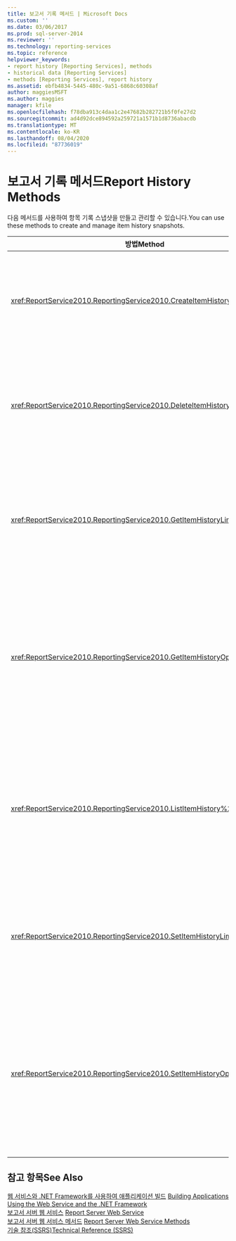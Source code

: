 ```yaml
---
title: 보고서 기록 메서드 | Microsoft Docs
ms.custom: ''
ms.date: 03/06/2017
ms.prod: sql-server-2014
ms.reviewer: ''
ms.technology: reporting-services
ms.topic: reference
helpviewer_keywords:
- report history [Reporting Services], methods
- historical data [Reporting Services]
- methods [Reporting Services], report history
ms.assetid: ebfb4834-5445-480c-9a51-6868c60308af
author: maggiesMSFT
ms.author: maggies
manager: kfile
ms.openlocfilehash: f78dba913c4daa1c2e47682b282721b5f0fe27d2
ms.sourcegitcommit: ad4d92dce894592a259721a1571b1d8736abacdb
ms.translationtype: MT
ms.contentlocale: ko-KR
ms.lasthandoff: 08/04/2020
ms.locfileid: "87736019"
---
```

# <a name="report-history-methods"></a><span data-ttu-id="1c63c-102">보고서 기록 메서드</span><span class="sxs-lookup"><span data-stu-id="1c63c-102">Report History Methods</span></span>
  <span data-ttu-id="1c63c-103">다음 메서드를 사용하여 항목 기록 스냅샷을 만들고 관리할 수 있습니다.</span><span class="sxs-lookup"><span data-stu-id="1c63c-103">You can use these methods to create and manage item history snapshots.</span></span>  
  
|<span data-ttu-id="1c63c-104">방법</span><span class="sxs-lookup"><span data-stu-id="1c63c-104">Method</span></span>|<span data-ttu-id="1c63c-105">작업</span><span class="sxs-lookup"><span data-stu-id="1c63c-105">Action</span></span>|  
|------------|------------|  
|<xref:ReportService2010.ReportingService2010.CreateItemHistorySnapshot%2A>|<span data-ttu-id="1c63c-106">지정된 카탈로그 항목에 대한 항목 기록 스냅샷을 생성합니다.</span><span class="sxs-lookup"><span data-stu-id="1c63c-106">Generates an item history snapshot of a specified catalog item.</span></span>|  
|<xref:ReportService2010.ReportingService2010.DeleteItemHistorySnapshot%2A>|<span data-ttu-id="1c63c-107">지정된 카탈로그 항목에 대한 개별 항목 기록 스냅샷을 삭제합니다.</span><span class="sxs-lookup"><span data-stu-id="1c63c-107">Deletes an individual item history snapshot for a specified catalog item.</span></span>|  
|<xref:ReportService2010.ReportingService2010.GetItemHistoryLimit%2A>|<span data-ttu-id="1c63c-108">지정된 카탈로그 항목에 대한 항목 기록 스냅샷 제한을 반환합니다.</span><span class="sxs-lookup"><span data-stu-id="1c63c-108">Returns the item history snapshot limit for a specified catalog item.</span></span>|  
|<xref:ReportService2010.ReportingService2010.GetItemHistoryOptions%2A>|<span data-ttu-id="1c63c-109">카탈로그 항목에 대해 생성된 항목 기록 스냅샷 옵션 설정 및 속성을 반환합니다.</span><span class="sxs-lookup"><span data-stu-id="1c63c-109">Returns the item history snapshot option setting and properties generated for a catalog item.</span></span>|  
|<xref:ReportService2010.ReportingService2010.ListItemHistory%2A>|<span data-ttu-id="1c63c-110">지정된 카탈로그 항목에 대해 항목 기록 스냅샷 및 해당 속성의 목록을 반환합니다.</span><span class="sxs-lookup"><span data-stu-id="1c63c-110">Returns a list of item history snapshots and their properties for a specified catalog item.</span></span>|  
|<xref:ReportService2010.ReportingService2010.SetItemHistoryLimit%2A>|<span data-ttu-id="1c63c-111">보고서 서버가 유지하는 항목 스냅샷 수를 지정합니다.</span><span class="sxs-lookup"><span data-stu-id="1c63c-111">Specifies how many snapshots of an item the report server retains.</span></span>|  
|<xref:ReportService2010.ReportingService2010.SetItemHistoryOptions%2A>|<span data-ttu-id="1c63c-112">지정된 카탈로그 항목에 대해 항목 기록 스냅샷을 만드는 시간을 지정하는 항목 기록 옵션을 설정합니다.</span><span class="sxs-lookup"><span data-stu-id="1c63c-112">Sets item history options that specify when an item history snapshot is created for a specified catalog item.</span></span>|  
  
## <a name="see-also"></a><span data-ttu-id="1c63c-113">참고 항목</span><span class="sxs-lookup"><span data-stu-id="1c63c-113">See Also</span></span>  
 <span data-ttu-id="1c63c-114">[웹 서비스와 .NET Framework를 사용하여 애플리케이션 빌드](../net-framework/building-applications-using-the-web-service-and-the-net-framework.md) </span><span class="sxs-lookup"><span data-stu-id="1c63c-114">[Building Applications Using the Web Service and the .NET Framework](../net-framework/building-applications-using-the-web-service-and-the-net-framework.md) </span></span>  
 <span data-ttu-id="1c63c-115">[보고서 서버 웹 서비스](../report-server-web-service.md) </span><span class="sxs-lookup"><span data-stu-id="1c63c-115">[Report Server Web Service](../report-server-web-service.md) </span></span>  
 <span data-ttu-id="1c63c-116">[보고서 서버 웹 서비스 메서드](report-server-web-service-methods.md) </span><span class="sxs-lookup"><span data-stu-id="1c63c-116">[Report Server Web Service Methods](report-server-web-service-methods.md) </span></span>  
 [<span data-ttu-id="1c63c-117">기술 참조&#40;SSRS&#41;</span><span class="sxs-lookup"><span data-stu-id="1c63c-117">Technical Reference &#40;SSRS&#41;</span></span>](../../technical-reference-ssrs.md)  
  
  
